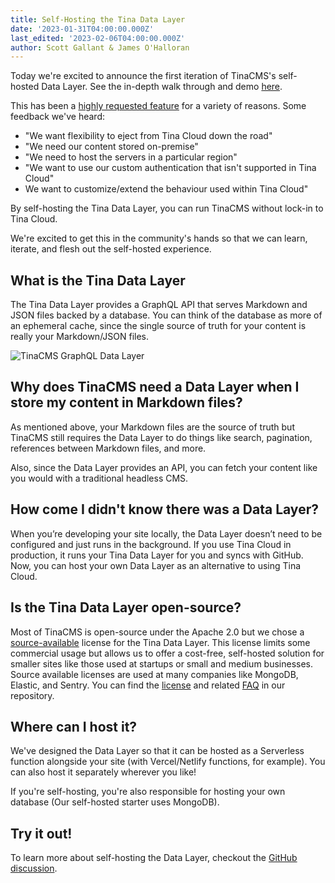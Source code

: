 ```yaml
---
title: Self-Hosting the Tina Data Layer
date: '2023-01-31T04:00:00.000Z'
last_edited: '2023-02-06T04:00:00.000Z'
author: Scott Gallant & James O'Halloran
---
```


Today we're excited to announce the first iteration of TinaCMS's self-hosted Data Layer. See the in-depth walk through and demo [here](https://github.com/tinacms/tinacms/discussions/3589).&#x20;

This has been a [highly requested feature](https://github.com/tinacms/tinacms/discussions/3096 "") for a variety of reasons. Some feedback we've heard:

* "We want flexibility to eject from Tina Cloud down the road"
* "We need our content stored on-premise"
* "We need to host the servers in a particular region"
* "We want to use our custom authentication that isn't supported in Tina Cloud"
* We want to customize/extend the behaviour used within Tina Cloud"

By self-hosting the Tina Data Layer, you can run TinaCMS without lock-in to Tina Cloud.&#x20;

We're excited to get this in the community's hands so that we can learn, iterate, and flesh out the self-hosted experience.

## What is the Tina Data Layer

The Tina Data Layer provides a GraphQL API that serves Markdown and JSON files backed by a database. You can think of the database as more of an ephemeral cache, since the single source of truth for your content is really your Markdown/JSON files.

![TinaCMS GraphQL Data Layer](https://res.cloudinary.com/forestry-demo/image/upload/v1675375259/tinacms-data-layer_geyrv8.png "TinaCMS Data Layer")

## Why does TinaCMS need a Data Layer when I store my content in Markdown files?

As mentioned above, your Markdown files are the source of truth but TinaCMS still requires the Data Layer to do things like search, pagination, references between Markdown files, and more.&#x20;

Also, since the Data Layer provides an API, you can fetch your content like you would with a traditional headless CMS.&#x20;

## How come I didn't know there was a Data Layer?

When you’re developing your site locally, the Data Layer doesn’t need to be configured and just runs in the background. If you use Tina Cloud in production, it runs your Tina Data Layer for you and syncs with GitHub. Now, you can host your own Data Layer as an alternative to using Tina Cloud.&#x20;

## Is the Tina Data Layer open-source?

Most of TinaCMS is open-source under the Apache 2.0 but we chose a [source-available](https://en.wikipedia.org/wiki/Source-available_software "") license for the Tina Data Layer. This license limits some commercial usage but allows us to offer a cost-free, self-hosted solution for smaller sites like those used at startups or small and medium businesses. Source available licenses are used at many companies like MongoDB, Elastic, and Sentry. You can find the [license](https://github.com/tinacms/tinacms/blob/main/packages/%40tinacms/datalayer/LICENSE "") and related [FAQ](https://github.com/tinacms/tinacms/blob/main/packages/@tinacms/datalayer/LICENSE-FAQ.md "") in our repository.&#x20;

## Where can I host it?

We've designed the Data Layer so that it can be hosted as a Serverless function alongside your site (with Vercel/Netlify functions, for example). You can also host it separately wherever you like!

If you're self-hosting, you're also responsible for hosting your own database (Our self-hosted starter uses MongoDB).

## Try it out!

To learn more about self-hosting the Data Layer, checkout the [GitHub discussion](https://github.com/tinacms/tinacms/discussions/3589 "").
